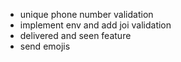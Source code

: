 * unique phone number validation
* implement env and add joi validation
* delivered and seen feature
* send emojis